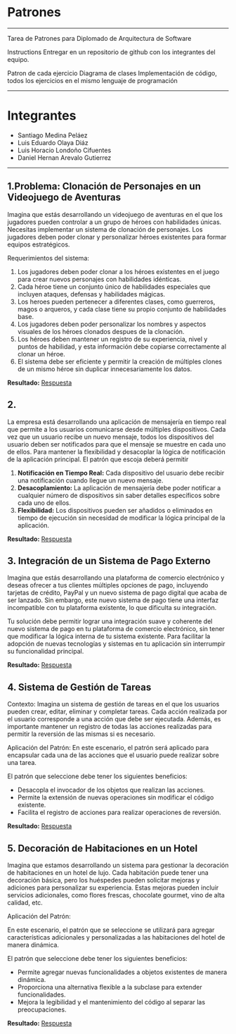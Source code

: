 # Patrones
---
Tarea de Patrones para Diplomado de Arquitectura de Software

Instructions
Entregar en un repositorio de github con los integrantes del equipo.

Patron de cada ejercicio
Diagrama de clases
Implementación de código, todos los ejercicios en el mismo lenguaje de programación

---

# Integrantes
- Santiago Medina Peláez
- Luis Eduardo Olaya Diáz
- Luis Horacio Londoño Cifuentes
- Daniel Hernan Arevalo Gutierrez
---

## 1.Problema: Clonación de Personajes en un Videojuego de Aventuras 

Imagina que estás desarrollando un videojuego de aventuras en el que los jugadores pueden controlar a un grupo de héroes con habilidades únicas. Necesitas implementar un sistema de clonación de personajes. Los jugadores deben poder clonar y personalizar héroes existentes para formar equipos estratégicos. 

Requerimientos del sistema: 

  1. Los jugadores deben poder clonar a los héroes existentes en el juego para crear nuevos personajes con habilidades idénticas. 
  2. Cada héroe tiene un conjunto único de habilidades especiales que incluyen ataques, defensas y habilidades mágicas. 
  3. Los heroes pueden pertenecer a diferentes clases, como guerreros, magos o arqueros, y cada clase tiene su propio conjunto de habilidades base. 
  4. Los jugadores deben poder personalizar los nombres y aspectos visuales de los héroes clonados despues de la clonación. 
  5. Los héroes deben mantener un registro de su experiencia, nivel y puntos de habilidad, y esta información debe copiarse correctamente al clonar un héroe. 
  6. El sistema debe ser eficiente y permitir la creación de múltiples clones de un mismo héroe sin duplicar innecesariamente los datos.

**Resultado:** [Respuesta](Punto1/README.md)


## 2. 

La empresa está desarrollando una aplicación de mensajería en tiempo real que permite a los usuarios comunicarse desde múltiples dispositivos. Cada vez que un usuario recibe un nuevo mensaje, todos los dispositivos del usuario deben ser notificados para que el mensaje se muestre en cada uno de ellos. Para mantener la flexibilidad y desacoplar la lógica de notificación de la aplicación principal. El patrón que escoja deberá permitir

1. **Notificación en Tiempo Real:** Cada dispositivo del usuario debe recibir una notificación cuando llegue un nuevo mensaje.
2. **Desacoplamiento:** La aplicación de mensajería debe poder notificar a cualquier número de dispositivos sin saber detalles específicos sobre cada uno de ellos.
3. **Flexibilidad:** Los dispositivos pueden ser añadidos o eliminados en tiempo de ejecución sin necesidad de modificar la lógica principal de la aplicación.

**Resultado:** [Respuesta](Punto2/README.md)

## 3. Integración de un Sistema de Pago Externo 
Imagina que estás desarrollando una plataforma de comercio electrónico y deseas ofrecer a tus clientes múltiples opciones de pago, incluyendo tarjetas de crédito, PayPal y un nuevo sistema de pago digital que acaba de ser lanzado. Sin embargo, este nuevo sistema de pago tiene una interfaz incompatible con tu plataforma existente, lo que dificulta su integración.

Tu solución debe permitir lograr una integración suave y coherente del nuevo sistema de pago en tu plataforma de comercio electrónico, sin tener que modificar la lógica interna de tu sistema existente. Para facilitar la adopción de nuevas tecnologías y sistemas en tu aplicación sin interrumpir su funcionalidad principal.

**Resultado:** [Respuesta](Punto3/README.md)

## 4. Sistema de Gestión de Tareas
Contexto:
Imagina un sistema de gestión de tareas en el que los usuarios pueden crear, editar, eliminar y completar tareas. Cada acción realizada por el usuario corresponde a una acción que debe ser ejecutada. Además, es importante mantener un registro de todas las acciones realizadas para permitir la reversión de las mismas si es necesario.

Aplicación del Patrón:
En este escenario, el patrón será aplicado para encapsular cada una de las acciones que el usuario puede realizar sobre una tarea. 

El patrón que seleccione debe tener los siguientes beneficios:
- Desacopla el invocador de los objetos que realizan las acciones.
- Permite la extensión de nuevas operaciones sin modificar el código existente.
- Facilita el registro de acciones para realizar operaciones de reversión.

**Resultado:** [Respuesta](Punto4/README.md)

## 5. Decoración de Habitaciones en un Hotel

Imagina que estamos desarrollando un sistema para gestionar la decoración de habitaciones en un hotel de lujo. Cada habitación puede tener una decoración básica, pero los huéspedes pueden solicitar mejoras y adiciones para personalizar su experiencia. Estas mejoras pueden incluir servicios adicionales, como flores frescas, chocolate gourmet, vino de alta calidad, etc.

Aplicación del Patrón:

En este escenario, el patrón que se seleccione se utilizará para agregar características adicionales y personalizadas a las habitaciones del hotel de manera dinámica.

El patrón que seleccione debe tener los siguientes beneficios:

- Permite agregar nuevas funcionalidades a objetos existentes de manera dinámica.
- Proporciona una alternativa flexible a la subclase para extender funcionalidades.
- Mejora la legibilidad y el mantenimiento del código al separar las preocupaciones.

**Resultado:** [Respuesta](Punto5/README.md)
